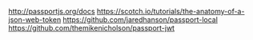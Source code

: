 http://passportjs.org/docs
https://scotch.io/tutorials/the-anatomy-of-a-json-web-token
https://github.com/jaredhanson/passport-local
https://github.com/themikenicholson/passport-jwt

